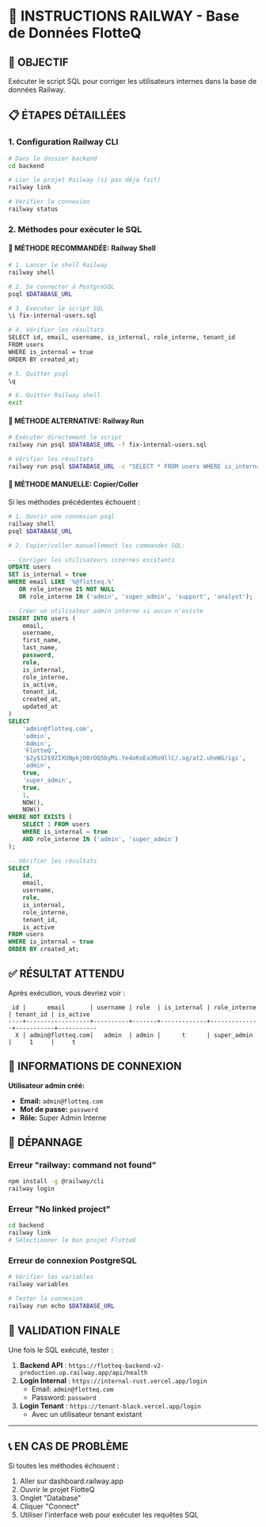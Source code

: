 # 🚂 INSTRUCTIONS RAILWAY - Base de Données FlotteQ

## 🎯 OBJECTIF
Exécuter le script SQL pour corriger les utilisateurs internes dans la base de données Railway.

## 📋 ÉTAPES DÉTAILLÉES

### 1. Configuration Railway CLI

```bash
# Dans le dossier backend
cd backend

# Lier le projet Railway (si pas déjà fait)
railway link

# Vérifier la connexion
railway status
```

### 2. Méthodes pour exécuter le SQL

#### 🥇 MÉTHODE RECOMMANDÉE: Railway Shell

```bash
# 1. Lancer le shell Railway
railway shell

# 2. Se connecter à PostgreSQL
psql $DATABASE_URL

# 3. Exécuter le script SQL
\i fix-internal-users.sql

# 4. Vérifier les résultats
SELECT id, email, username, is_internal, role_interne, tenant_id 
FROM users 
WHERE is_internal = true 
ORDER BY created_at;

# 5. Quitter psql
\q

# 6. Quitter Railway shell
exit
```

#### 🥈 MÉTHODE ALTERNATIVE: Railway Run

```bash
# Exécuter directement le script
railway run psql $DATABASE_URL -f fix-internal-users.sql

# Vérifier les résultats
railway run psql $DATABASE_URL -c "SELECT * FROM users WHERE is_internal = true;"
```

#### 🥉 MÉTHODE MANUELLE: Copier/Coller

Si les méthodes précédentes échouent :

```bash
# 1. Ouvrir une connexion psql
railway shell
psql $DATABASE_URL

# 2. Copier/coller manuellement les commandes SQL:
```

```sql
-- Corriger les utilisateurs internes existants
UPDATE users 
SET is_internal = true 
WHERE email LIKE '%@flotteq.%' 
   OR role_interne IS NOT NULL 
   OR role_interne IN ('admin', 'super_admin', 'support', 'analyst');

-- Créer un utilisateur admin interne si aucun n'existe
INSERT INTO users (
    email, 
    username, 
    first_name, 
    last_name, 
    password, 
    role, 
    is_internal, 
    role_interne, 
    is_active, 
    tenant_id,
    created_at,
    updated_at
) 
SELECT 
    'admin@flotteq.com',
    'admin',
    'Admin',
    'FlotteQ',
    '$2y$12$92IXUNpkjO0rOQ5byMi.Ye4oKoEa3Ro9llC/.og/at2.uheWG/igi',
    'admin',
    true,
    'super_admin',
    true,
    1,
    NOW(),
    NOW()
WHERE NOT EXISTS (
    SELECT 1 FROM users 
    WHERE is_internal = true 
    AND role_interne IN ('admin', 'super_admin')
);

-- Vérifier les résultats
SELECT 
    id,
    email,
    username,
    role,
    is_internal,
    role_interne,
    tenant_id,
    is_active
FROM users 
WHERE is_internal = true 
ORDER BY created_at;
```

## ✅ RÉSULTAT ATTENDU

Après exécution, vous devriez voir :

```
 id |      email       | username | role  | is_internal | role_interne | tenant_id | is_active 
----+------------------+----------+-------+-------------+--------------+-----------+-----------
  X | admin@flotteq.com|   admin  | admin |      t      | super_admin  |     1     |     t
```

## 🔐 INFORMATIONS DE CONNEXION

**Utilisateur admin créé:**
- **Email:** `admin@flotteq.com`
- **Mot de passe:** `password`
- **Rôle:** Super Admin Interne

## 🚨 DÉPANNAGE

### Erreur "railway: command not found"
```bash
npm install -g @railway/cli
railway login
```

### Erreur "No linked project"
```bash
cd backend
railway link
# Sélectionner le bon projet FlotteQ
```

### Erreur de connexion PostgreSQL
```bash
# Vérifier les variables
railway variables

# Tester la connexion
railway run echo $DATABASE_URL
```

## 🎉 VALIDATION FINALE

Une fois le SQL exécuté, tester :

1. **Backend API** : `https://flotteq-backend-v2-production.up.railway.app/api/health`
2. **Login Internal** : `https://internal-rust.vercel.app/login`
   - Email: `admin@flotteq.com`  
   - Password: `password`
3. **Login Tenant** : `https://tenant-black.vercel.app/login`
   - Avec un utilisateur tenant existant

---

## 📞 EN CAS DE PROBLÈME

Si toutes les méthodes échouent :

1. Aller sur dashboard.railway.app
2. Ouvrir le projet FlotteQ
3. Onglet "Database" 
4. Cliquer "Connect"
5. Utiliser l'interface web pour exécuter les requêtes SQL